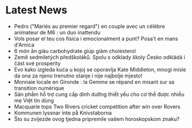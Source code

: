 # Latest News
-  Pedro ("Mariés au premier regard") en couple avec un célèbre animateur de M6 : un duo inattendu
-  Vols posar el teu cos física i emocionalment a punt? Posa't en mans d'Arnica
-  6 món ăn giàu carbohydrate giúp giảm cholesterol
-  Země sedmiletých předškoláků. Spolu s odklady školy Česko odkládá i část své prosperity
-  Evo kako izgleda kuća u kojoj se oporavlja Kate Middleton, mnogi misle da ona za njeno trenutno stanje i nije najbolje mjesto!
-  Monnaie locale en Gironde : la Gemme se répand en misant sur sa transition numérique
-  Sản phẩm hỗ trợ cung cấp dinh dưỡng thiết yếu cho cơ thể được nhiều mẹ Việt tin dùng
-  Macquarie tops Two Rivers cricket competition after win over Rovers
-  Kommunen lyssnar inte på Knivstaborna
-  Što su zvijezde ovog tjedna pripremile vašem horoskopskom znaku?
